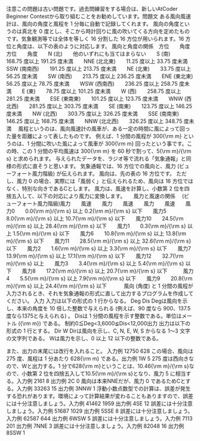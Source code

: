 注意この問題は古い問題です。過去問練習をする場合は、新しいAtCoder Beginner Contestから取り組むことをお勧めしています。問題文
ある風向風速計は、風向の角度と風程を 1 分毎に自動で記録してくれます。
風向の角度というのは真北を 0 度とし、そこから時計回りに風の吹いてくる方向を定めたものです。気象観測等では全体を等しく 16 分割した 16 方位が用いられます。16 方位と角度は、以下の表のように対応します。 風向と角度の関係　方位　　角度　　方位　　角度　　N (北)　　他のいずれにも当てはまらない　　S (南)　　168.75 度以上 191.25 度未満　　NNE (北北東)　　11.25 度以上 33.75 度未満　　SSW (南南西)　　191.25 度以上 213.75 度未満　　NE (北東)　　33.75 度以上 56.25 度未満　　SW (南西)　　213.75 度以上 236.25 度未満　　ENE (東北東)　　56.25 度以上 78.75 度未満　　WSW (西南西)　　236.25 度以上 258.75 度未満　　E (東)　　78.75 度以上 101.25 度未満　　W (西)　　258.75 度以上 281.25 度未満　　ESE (東南東)　　101.25 度以上 123.75 度未満　　WNW (西北西)　　281.25 度以上 303.75 度未満　　SE (南東)　　123.75 度以上 146.25 度未満　　NW (北西)　　303.75 度以上 326.25 度未満　　SSE (南南東)　　146.25 度以上 168.75 度未満　　NNW (北北西)　　326.25 度以上 348.75 度未満　
風程というのは、風向風速計の風車が、ある一定の時間に風によって回った量を距離によって表したものです。
例えば、1 分間の風程が 300{\rm m} というのは、1 分間に吹いた風によって風車が 300{\rm m} 回ったという事です。この時、この 1 分間の平均風速は 300{\rm m} を 60 秒で割って、5{\rm m}/{\rm s} と求められます。
与えられたデータを、ラジオ等で流れる「気象通報」と同様の形式に直そうと思います。
気象通報では、16 方位での風向と、風力 (ビューフォート風力階級) が伝えられます。
風向は、先の表の 16 方位です。
ただし、風力 0 の場合、実際には「風弱く」と伝えられるため、風向は 16 方位ではなく、特別な向きであるCとします。
風力は、風速を計算し、小数第 2 位を四捨五入して、以下の対応により風力に変換します。
　
 風力と風速の関係 　(ビューフォート風力階級)風力　　風速　　風力　　風速　　風力　　風速　　風力0　　0.0{\rm m}/{\rm s} 以上 0.2{\rm m}/{\rm s} 以下　　風力5　　8.0{\rm m}/{\rm s} 以上 10.7{\rm m}/{\rm s} 以下　　風力10　　24.5{\rm m}/{\rm s} 以上 28.4{\rm m}/{\rm s} 以下　　風力1　　0.3{\rm m}/{\rm s} 以上 1.5{\rm m}/{\rm s} 以下　　風力6　　10.8{\rm m}/{\rm s} 以上 13.8{\rm m}/{\rm s} 以下　　風力11　　28.5{\rm m}/{\rm s} 以上 32.6{\rm m}/{\rm s} 以下　　風力2　　1.6{\rm m}/{\rm s} 以上 3.3{\rm m}/{\rm s} 以下　　風力7　　13.9{\rm m}/{\rm s} 以上 17.1{\rm m}/{\rm s} 以下　　風力12　　32.7{\rm m}/{\rm s} 以上　　風力3　　3.4{\rm m}/{\rm s} 以上 5.4{\rm m}/{\rm s} 以下　　風力8　　17.2{\rm m}/{\rm s} 以上 20.7{\rm m}/{\rm s} 以下　　　風力4　　5.5{\rm m}/{\rm s} 以上 7.9{\rm m}/{\rm s} 以下　　風力9　　20.8{\rm m}/{\rm s} 以上 24.4{\rm m}/{\rm s} 以下　　　
風向 (角度) と 1 分間の風程が入力されるとき、それを気象通報の形式に直して出力するプログラムを作成してください。
入力
入力は以下の形式の 1 行からなる。
Deg Dis
Degは風向を示し、本来の角度を 10 倍した整数で与えられる (例えば、90 度なら 900、137.5 度なら1375と与えられる) 。
Disは 1 分間の風程を示す整数である。単位はメートル ({\rm m}) である。
制約0≦Deg<3,6000≦Dis<12,000出力
出力は以下の形式の 1 行とする。
Dir W
Dirは風向を示し、C, N, E, W, S からなる 1〜3 文字の文字列である。
Wは風力を示し、0 以上 12 以下の整数である。

また、出力の末尾には改行を入れること。
入力例 12750 628
この場合、風向は 275 度、風程は 1 分あたり 628{\rm m} である。出力例 1W 5
275 度は西向きなので、Wと出力する。1 分で628{\rm m}ということは、10.46{\rm m}/{\rm s}なので、小数第 2 位を四捨五入して10.5{\rm m}/{\rm s}となり、風力 5 に相当する。入力例 2161 8
出力例 2C 0
風向は本来NNEだが、風力 0 であるためCとする。入力例 33263 15
出力例 3NNW 1
浮動小数点数型での計算は、誤差が発生する恐れがあります。環境によって計算結果が変わることもありますので、誤差には十分注意しましょう。入力例 41462 1959
出力例 4SE 12
誤差には十分注意しましょう。入力例 51687 1029
出力例 5SSE 8
誤差には十分注意しましょう。入力例 62587 644
出力例 6WSW 5
誤差には十分注意しましょう。入力例 7113 201
出力例 7NNE 3
誤差には十分注意しましょう。入力例 82048 16
出力例 8SSW 1